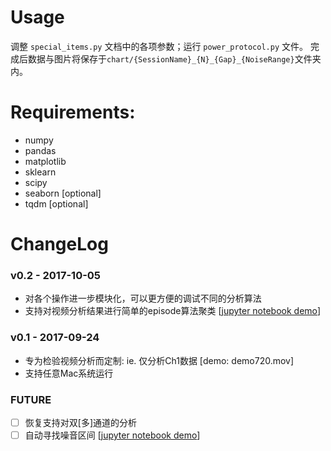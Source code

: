 # Usage
调整 ```special_items.py``` 文档中的各项参数；运行 ```power_protocol.py``` 文件。
完成后数据与图片将保存于```chart/{SessionName}_{N}_{Gap}_{NoiseRange}```文件夹内。

# Requirements:
- numpy
- pandas
- matplotlib
- sklearn
- scipy
- seaborn [optional]
- tqdm [optional]

# ChangeLog
### v0.2 - 2017-10-05
- 对各个操作进一步模块化，可以更方便的调试不同的分析算法
- 支持对视频分析结果进行简单的episode算法聚类 [[jupyter notebook demo](demo/demo_video_episode.ipynb)]

### v0.1 - 2017-09-24
- 专为检验视频分析而定制: ie. 仅分析Ch1数据 [demo: demo720.mov]
- 支持任意Mac系统运行

### FUTURE
- [ ] 恢复支持对双[多]通道的分析
- [ ] 自动寻找噪音区间 [[jupyter notebook demo](demo/noise_checker.ipynb)]
